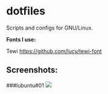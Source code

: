# dotfiles

Scripts and configs for GNU/Linux.

**Fonts I use:** 

Tewi https://github.com/lucy/tewi-font

## Screenshots:

###lubuntu#01
<img src="http://i.imgur.com/hmFUCjn.png" />
